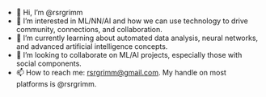 - 👋 Hi, I’m @rsrgrimm
- 👀 I’m interested in ML/NN/AI and how we can use technology to drive community, connections, and collaboration.  
- 🌱 I’m currently learning about automated data analysis, neural networks, and advanced artificial intelligence concepts.
- 💞️ I’m looking to collaborate on ML/AI projects, especially those with social components. 
- 📫 How to reach me: rsrgrimm@gmail.com. My handle on most platforms is @rsrgrimm.

<!---
rsrgrimm/rsrgrimm is a ✨ special ✨ repository because its `README.md` (this file) appears on your GitHub profile.
You can click the Preview link to take a look at your changes.
--->
